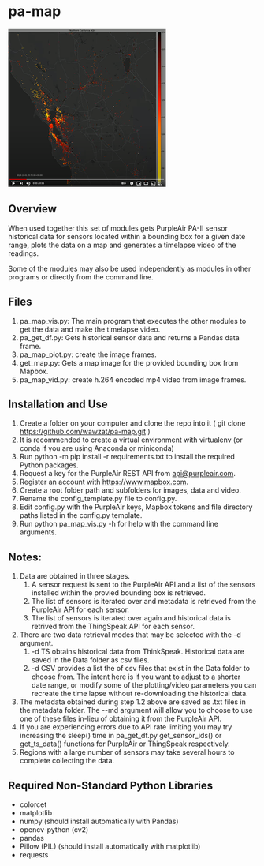 # pa-map
![](./images/vid.png)

## Overview
When used together this set of modules gets PurpleAir PA-II sensor historical data for sensors located within a bounding box for a given date range, plots the data on a map and generates a timelapse video of the readings.

Some of the modules may also be used independently as modules in other programs or directly from the command line.

## Files
1. pa_map_vis.py: The main program that executes the other modules to get the data and make the timelapse video.
2. pa_get_df.py: Gets historical sensor data and returns a Pandas data frame.
3. pa_map_plot.py: create the image frames. 
4. get_map.py: Gets a map image for the provided bounding box from Mapbox. 
5. pa_map_vid.py: create h.264 encoded mp4 video from image frames.

## Installation and Use
1. Create a folder on your computer and clone the repo into it ( git clone https://github.com/wawzat/pa-map.git )  
2. It is recommended to create a virtual environment with virtualenv (or conda if you are using Anaconda or miniconda)  
3. Run python -m pip install -r requirements.txt to install the required Python packages.  
4. Request a key for the PurpleAir REST API from api@purpleair.com.
5. Register an account with https://www.mapbox.com.
6. Create a root folder path and subfolders for images, data and video.
7. Rename the config_template.py file to config.py.
8. Edit config.py with the PurpleAir keys, Mapbox tokens and file directory paths listed in the config.py template.
9. Run python pa_map_vis.py -h for help with the command line arguments.

## Notes:
1. Data are obtained in three stages.
    1. A sensor request is sent to the PurpleAir API and a list of the sensors installed within the provied bounding box is retrieved.
    2. The list of sensors is iterated over and metadata is retrieved from the PurpleAir API for each sensor.
    3. The list of sensors is iterated over again and historical data is retrived from the ThingSpeak API for each sensor.
2. There are two data retrieval modes that may be selected with the -d argument. 
    1. -d TS obtains historical data from ThinkSpeak. Historical data are saved in the Data folder as csv files.
    2. -d CSV provides a list the of csv files that exist in the Data folder to choose from. The intent here is if you want to adjust to a shorter date range, or modify some of the plotting/video parameters you can recreate the time lapse without re-downloading the historical data.
3. The metadata obtained during step 1.2 above are saved as .txt files in the metadata folder. The --md argument will allow you to choose to use one of these files in-lieu of obtaining it from the PurpleAir API.
4. If you are experiencing errors due to API rate limiting you may try increasing the sleep() time in pa_get_df.py get_sensor_ids() or get_ts_data() functions for PurpleAir or ThingSpeak respectively.
5. Regions with a large number of sensors may take several hours to complete collecting the data.

## Required Non-Standard Python Libraries
- colorcet
- matplotlib
- numpy (should install automatically with Pandas)
- opencv-python (cv2)
- pandas
- Pillow (PIL) (should install automatically with matplotlib)
- requests 